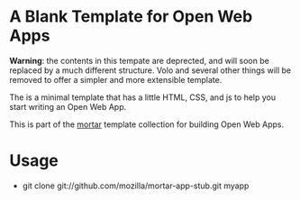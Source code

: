 # A Blank Template for Open Web Apps

**Warning**: the contents in this tempate are deprected, and will soon be replaced by a much different structure. Volo and several other things will be removed to offer a simpler and more extensible template.

The is a minimal template that has a little HTML, CSS, and js to help
you start writing an Open Web App.

This is part of the [mortar](https://github.com/mozilla/mortar/)
template collection for building Open Web Apps.

# Usage

* git clone git://github.com/mozilla/mortar-app-stub.git myapp
